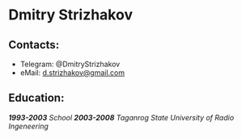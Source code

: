 # Dmitry Strizhakov
## Contacts:
- Telegram: @DmitryStrizhakov
- eMail: d.strizhakov@gmail.com
## Education: 
***1993-2003*** *School*
***2003-2008*** *Taganrog State University of Radio Ingeneering* 

